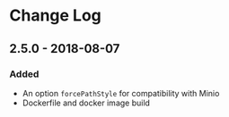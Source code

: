# Change Log

## 2.5.0 - 2018-08-07

### Added

- An option `forcePathStyle` for compatibility with Minio
- Dockerfile and docker image build
